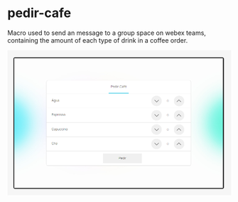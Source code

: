# pedir-cafe

Macro used to send an message to a group space on webex teams, containing the amount of each type of drink in a coffee order.

![alt text](https://github.com/Cisco-sp/pedir-cafe/blob/master/menu.PNG)
